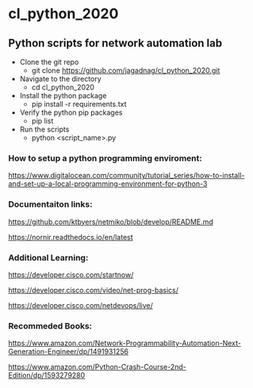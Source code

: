# cl_python_2020

## Python scripts for network automation lab

* Clone the git repo
  * git clone https://github.com/jagadnag/cl_python_2020.git
* Navigate to the directory
  * cd cl_python_2020
* Install the python package
  * pip install -r requirements.txt
* Verify the python pip packages
  * pip list
* Run the scripts
  * python <script_name>.py 

### How to setup a python programming enviroment:

https://www.digitalocean.com/community/tutorial_series/how-to-install-and-set-up-a-local-programming-environment-for-python-3

### Documentaiton links:

https://github.com/ktbyers/netmiko/blob/develop/README.md 

https://nornir.readthedocs.io/en/latest

### Additional Learning:

https://developer.cisco.com/startnow/ 

https://developer.cisco.com/video/net-prog-basics/ 

https://developer.cisco.com/netdevops/live/

### Recommeded Books:

https://www.amazon.com/Network-Programmability-Automation-Next-Generation-Engineer/dp/1491931256

https://www.amazon.com/Python-Crash-Course-2nd-Edition/dp/1593279280

  

